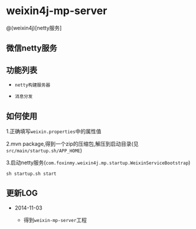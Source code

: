 weixin4j-mp-server
==================

@(weixin4j)[netty服务]

微信netty服务
------------

功能列表
-------

* `netty构建服务器`

* `消息分发`


如何使用
--------
1.正确填写`weixin.properties`中的属性值

2.mvn package,得到一个zip的压缩包,解压到启动目录(见`src/main/startup.sh/APP_HOME`)

3.启动netty服务(`com.foxinmy.weixin4j.mp.startup.WeixinServiceBootstrap`)
    
    sh startup.sh start
	
更新LOG
-------
* 2014-11-03

  + 得到`weixin-mp-server`工程